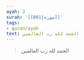 ```yaml
---
ayah: 2
surah: '[[001|سورة]]'
tags:
- quran/ayah
text: الحمد لله رب العالمين
---
```

> الحمد لله رب العالمين
